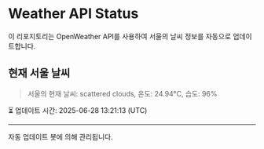 
# Weather API Status

이 리포지토리는 OpenWeather API를 사용하여 서울의 날씨 정보를 자동으로 업데이트합니다.

## 현재 서울 날씨
> 서울의 현재 날씨: scattered clouds, 온도: 24.94°C, 습도: 96%

⏳ 업데이트 시간: 2025-06-28 13:21:13 (UTC)

---
자동 업데이트 봇에 의해 관리됩니다.
